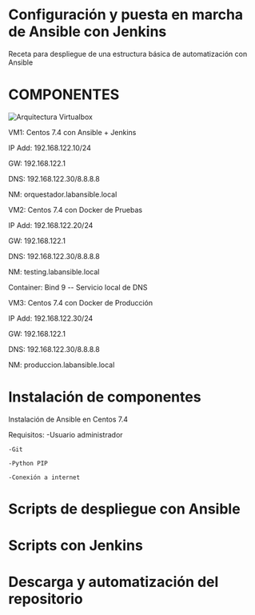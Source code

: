 # Configuración y puesta en marcha de Ansible con Jenkins

Receta para despliegue de una estructura básica de automatización con Ansible

# COMPONENTES

![Arquitectura](https://drive.google.com/open?id=1MpWgV_qcVzA3sUJklutUZbt8UnQkr5bE)
<kbd></kbd>Virtualbox

<kbd></kbd>VM1: Centos 7.4 con Ansible + Jenkins

IP Add: 192.168.122.10/24

GW:  192.168.122.1

DNS:  192.168.122.30/8.8.8.8

NM: orquestador.labansible.local

<kbd></kbd>VM2: Centos 7.4 con Docker de Pruebas

IP Add:  192.168.122.20/24

GW:  192.168.122.1

DNS:  192.168.122.30/8.8.8.8

NM: testing.labansible.local

Container: Bind 9 -- Servicio local de DNS

<kbd></kbd>VM3: Centos 7.4 con Docker de Producción

IP Add:  192.168.122.30/24

GW:  192.168.122.1

DNS:  192.168.122.30/8.8.8.8

NM: produccion.labansible.local


# Instalación de componentes

Instalación de Ansible en Centos 7.4

Requisitos:
    -Usuario administrador

    -Git

    -Python PIP

    -Conexión a internet




# Scripts de despliegue con Ansible

# Scripts con Jenkins

# Descarga y automatización del repositorio
